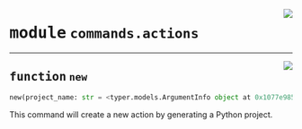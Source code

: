 <!-- markdownlint-disable -->

<a href="https://github.com/gizatechxyz/giza-cli/blob/main/giza/commands/actions.py#L0"><img align="right" style="float:right;" src="https://img.shields.io/badge/-source-cccccc?style=flat-square"></a>

# <kbd>module</kbd> `commands.actions`





---

<a href="https://github.com/gizatechxyz/giza-cli/blob/main/giza/commands/actions.py#L10"><img align="right" style="float:right;" src="https://img.shields.io/badge/-source-cccccc?style=flat-square"></a>

## <kbd>function</kbd> `new`

```python
new(project_name: str = <typer.models.ArgumentInfo object at 0x1077e9850>)
```

This command will create a new action by generating a Python project. 


